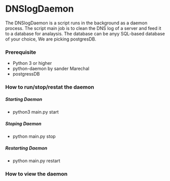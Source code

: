 # DNSlogDaemon
The DNSlogDaemon is a script runs in the background as a daemon process. The script main job is to clean the DNS log of a server and feed it
to a database for analaysis.
The database can be anyy SQL-based database of your choice, We are picking postgresDB.

### Prerequisite
* Python 3 or higher
* python-daemon by sander Marechal
* postgressDB

### How to run/stop/restat the daemon
##### Starting Daemon
- python3 main.py start
##### Stoping Daemon
- python main.py stop
##### Restarting Daemon
- python main.py restart

### How to view the daemon

